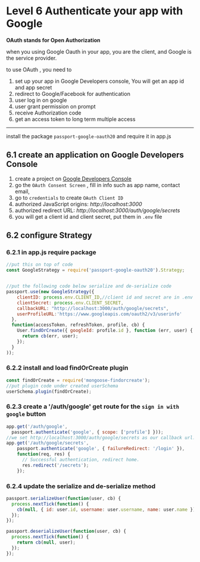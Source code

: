 # Level 6 Authenticate your app with Google

**OAuth stands for Open Authorization**

when you using Google Oauth in your app, you are the client, and Google is the service provider.

to use OAuth , you need to

1. set up your app in Google Developers console, You will get an app id and app secret
1. redirect to Google/Facebook for authentication
3. user log in on google
2. user grant permission on prompt
7. receive Authorization code
3. get an access token to long term multiple access
---
install the package `passport-google-oauth20` and require it in app.js

## 6.1 create an application on Google Developers Console

1. create a project on [Google Developers Console](https://console.developers.google.com/)
1. go the `OAuth Consent Screen` , fill in info such as app name, contact email,
1. go to `credentials` to create `OAuth Client ID`
  1. authorized JavaScript origins: *http://localhost:3000*
  1. authorized redirect URL: *http://localhost:3000/auth/google/secrets*
  1. you will get a client id and client secret, put them in `.env` file

## 6.2 configure Strategy

### 6.2.1 in app.js require package

```JavaScript
//put this on top of code
const GoogleStrategy = require('passport-google-oauth20').Strategy;


//put the following code below serialize and de-serialize code
passport.use(new GoogleStrategy({
    clientID: process.env.CLIENT_ID,//client id and secret are in .env file for secruity prupose
    clientSecret: process.env.CLIENT_SECRET,
    callbackURL: "http://localhost:3000/auth/google/secrets",
    userProfileURL:'https://www.googleapis.com/oauth2/v3/userinfo'
  },
  function(accessToken, refreshToken, profile, cb) {
    User.findOrCreate({ googleId: profile.id }, function (err, user) {
      return cb(err, user);
    });
  }
));
```

### 6.2.2 install and load findOrCreate plugin

```JavaScript
const findOrCreate = require('mongoose-findorcreate');
//put plugin code under created userSchema
userSchema.plugin(findOrCreate);
```

### 6.2.3 create a '/auth/google' get route for the `sign in with google` button

```JavaScript
app.get('/auth/google',
  passport.authenticate('google', { scope: ['profile'] }));
//we set http://localhost:3000/auth/google/secrets as our callback url.
app.get('/auth/google/secrets',
    passport.authenticate('google', { failureRedirect: '/login' }),
    function(req, res) {
      // Successful authentication, redirect home.
      res.redirect('/secrets');
    });
```

### 6.2.4 update the serialize and de-serialize method

```JavaScript
passport.serializeUser(function(user, cb) {
  process.nextTick(function() {
    cb(null, { id: user.id, username: user.username, name: user.name });
  });
});

passport.deserializeUser(function(user, cb) {
  process.nextTick(function() {
    return cb(null, user);
  });
});
```
